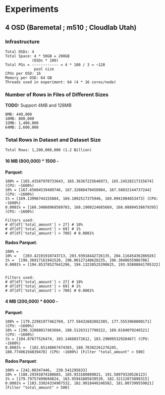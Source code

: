 # Experiments

## 4 OSD (Baremetal ; m510 ; Cloudlab Utah)

###  Infrastructure
```
Total OSDs: 4
Total Space: 4 * 50GB = 200GB
            (OSDs * 100)
Total PGs = ------------ = 4 * 100 / 3 = ~128
             pool size  
CPUs per OSD: 16
Memory per OSD: 64 GB
Threads used in experiment: 64 (4 * 16 cores/node)
```

### Number of Rows in Files of Different Sizes
**TODO:** Support 4MB and 128MB
```
8MB: 440,000
16MB: 800,000
32MB: 1,400,000
64MB: 2,600,000
```

### Total Rows in Dataset and Dataset Size

```
Total Rows: 1,200,000,000 (1.2 Billion)
```

#### 16 MB (800,000) * 1500 - 

**Parquet**:
```
100% = [165.43587970733643, 165.36367225646973, 165.24528217315674] (CPU: ~1600%)
10% = [167.65004539489746, 167.32088470458984, 167.58832144737244] (CPU: ~1600%)
1% = [169.13996744155884, 169.1092517375946, 169.0941984653473] (CPU: ~1600%)
0.0001% = [168.34860968589783, 168.1900224685669, 168.08894538879395] (CPU: ~1600%)

Filters used:
# df[df['total_amount'] > 27] # 10%
# df[df['total_amount'] > 69] # 1%
# df[df['total_amount'] > 700] # 0.0001%
```

**Rados Parquet**: 
```
100% = 
10% =   [203.42191910743713, 203.93918442726135, 204.11645436286926] 
1% =  [196.36917161941528, 196.00127148628235, 196.3048655986786] 
0.0001% = [194.85378527641296, 194.13238525390625, 193.93808841705322] 


Filters used:
# df[df['total_amount'] > 27] # 10%
# df[df['total_amount'] > 69] # 1%
# df[df['total_amount'] > 700] # 0.0001%
```

#### 4 MB (200,000) * 6000 - 

**Parquet**:
```
100% = [179.22981977462769, 177.58432602882385, 177.5553960800171] (CPU: ~1600%)
10% = [190.32088017463684, 188.51263117790222, 189.0104079246521] (CPU: ~1600%)
1% = [184.87677526474, 183.14688372612, 183.29009532928467] (CPU: ~1600%)
0.0001% =  [182.65148067474365, 180.70382261276245, 180.77496194839478] (CPU: ~1600%) [Filter "total_amount" > 500]
```

**Rados Parquet**: 
```
100% = [242.08347446,  238.541295633]
10% = [188.29391074180603, 185.933180809021, 191.58979320526123]
1% = [179.79757499694824, 183.95941805839539, 182.32112073898315]
0.0001% = [183.33024334907532, 182.9018440246582, 181.007399559021] [Filter "total_amount" > 500]
```
